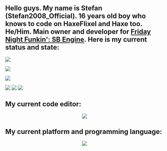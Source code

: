 ## Hello guys. My name is Stefan (Stefan2008_Official). 16 years old boy who knows to code on HaxeFlixel and Haxe too. He/Him. Main owner and developer for [Friday Night Funkin': SB Engine](https://gamebanana.com/tools/10824). Here is my current status and state: 

![](https://github-readme-stats.vercel.app/api?username=Stefan2008Git&show_icons=true&theme=kacho_ga)

![](https://github-readme-stats.vercel.app/api/pin/?username=Stefan2008Git&&repo=FNF-SB-Engine&cache_seconds=86400&theme=kacho_ga)

![](https://github-readme-stats.vercel.app/api/top-langs/?username=Stefan2008Git&layout=compact&show_icons=true&theme=kacho_ga)

<img src="https://img.shields.io/badge/Fedora Linux 40 KDE Live -34be5b?style=for-the-badge&logo=fedora&logoColor=blue" /> 

<img src="https://img.shields.io/badge/Haxe-orange?style=for-the-badge&logo=haxe&logoColor=D35100" />                                       

<img src="https://img.shields.io/badge/lenovo%20ideapad 14igl05-CF2D2D?style=for-the-badge&logo=lenovo&logoColor=white" />

## My current code editor:

<p align="center">
  <a href="https://skillicons.dev">
    <img src="https://skillicons.dev/icons?i=vscode" />
  </a>
</p>

## My current platform and programming language:

<p align="center">
  <a href="https://skillicons.dev">
    <img src="https://skillicons.dev/icons?i=linux,haxe,haxeflixel" />
  </a>
</p>
